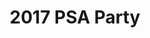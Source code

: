 ---
title: 2017 PSA Party
eleventyNavigation:
  key: 2017 PSA Party
  order:
  parent: PSA Party
layout: gallery.njk
permalink: "oldtimer/psa_party/2017-psa-party/index.html"
meta_desc: "Photos from the 2017 PSA Party, held in San Diego, CA"
url: "https://www.psa-history.org/oldtimer/psa_party/2019-psa-party/index.html"
collectionName: "2017-psa-party"
tags: "psa-party"
---